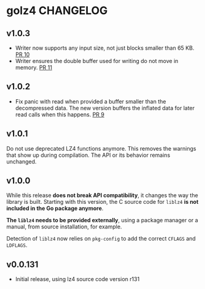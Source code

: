 # golz4 CHANGELOG

## v1.0.3

* Writer now supports any input size, not just blocks smaller than 65 KB. [PR 10](https://github.com/DataDog/golz4/pull/10)
* Writer ensures the double buffer used for writing do not move in memory. [PR 11](https://github.com/DataDog/golz4/pull/11)

## v1.0.2

* Fix panic with read when provided a buffer smaller than the decompressed data. The new version buffers the inflated data for later read calls when this happens. [PR 9](https://github.com/DataDog/golz4/pull/9)

## v1.0.1

Do not use deprecated LZ4 functions anymore. This removes the warnings that show up during compilation. The API or its behavior remains unchanged.

## v1.0.0

While this release **does not break API compatibility**, it changes the way the library is built.
Starting with this version, the C source code for `liblz4` **is not included in the Go package anymore**.

**The `liblz4` needs to be provided externally**, using a package manager or a manual, from source installation, for example.

Detection of `liblz4` now relies on `pkg-config` to add the correct `CFLAGS` and `LDFLAGS`.

## v0.0.131

* Initial release, using lz4 source code version r131
